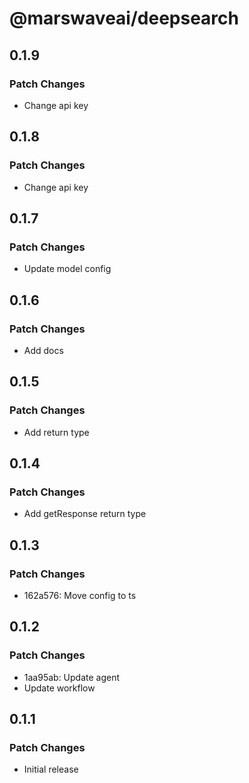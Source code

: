 # @marswaveai/deepsearch

## 0.1.9

### Patch Changes

- Change api key

## 0.1.8

### Patch Changes

- Change api key

## 0.1.7

### Patch Changes

- Update model config

## 0.1.6

### Patch Changes

- Add docs

## 0.1.5

### Patch Changes

- Add return type

## 0.1.4

### Patch Changes

- Add getResponse return type

## 0.1.3

### Patch Changes

- 162a576: Move config to ts

## 0.1.2

### Patch Changes

- 1aa95ab: Update agent
- Update workflow

## 0.1.1

### Patch Changes

- Initial release

